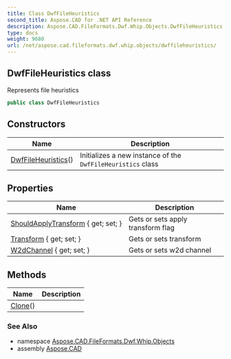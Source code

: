 ```yaml
---
title: Class DwfFileHeuristics
second_title: Aspose.CAD for .NET API Reference
description: Aspose.CAD.FileFormats.Dwf.Whip.Objects.DwfFileHeuristics class. Represents file heuristics
type: docs
weight: 9680
url: /net/aspose.cad.fileformats.dwf.whip.objects/dwffileheuristics/
---
```

## DwfFileHeuristics class

Represents file heuristics

```csharp
public class DwfFileHeuristics
```

## Constructors

| Name | Description |
| --- | --- |
| [DwfFileHeuristics](dwffileheuristics/)() | Initializes a new instance of the `DwfFileHeuristics` class |

## Properties

| Name | Description |
| --- | --- |
| [ShouldApplyTransform](../../aspose.cad.fileformats.dwf.whip.objects/dwffileheuristics/shouldapplytransform/) { get; set; } | Gets or sets apply transform flag |
| [Transform](../../aspose.cad.fileformats.dwf.whip.objects/dwffileheuristics/transform/) { get; set; } | Gets or sets transform |
| [W2dChannel](../../aspose.cad.fileformats.dwf.whip.objects/dwffileheuristics/w2dchannel/) { get; set; } | Gets or sets w2d channel |

## Methods

| Name | Description |
| --- | --- |
| [Clone](../../aspose.cad.fileformats.dwf.whip.objects/dwffileheuristics/clone/)() |  |

### See Also

* namespace [Aspose.CAD.FileFormats.Dwf.Whip.Objects](../../aspose.cad.fileformats.dwf.whip.objects/)
* assembly [Aspose.CAD](../../)


